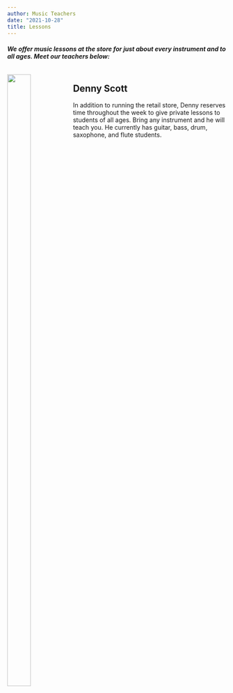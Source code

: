 ```yaml
---
author: Music Teachers
date: "2021-10-28"
title: Lessons
---
```

##### We offer music lessons at the store for just about every instrument and to all ages. Meet our teachers below:

<div style = "float: left; width: 30%; padding-top: 10px">
  <img src = "https://naplesparkmusic.netlify.app/img/denny.jpg" style = "width: 60%; margin-top: 0px">
</div>
<div style = "float: left; width: 70%;"" >
<h2> Denny Scott </h2>
 In addition to running the retail store, Denny reserves time throughout the week to give private lessons to students of all ages. Bring any instrument and he will teach you. He currently has guitar, bass, drum, saxophone, and flute students.
 </div> 